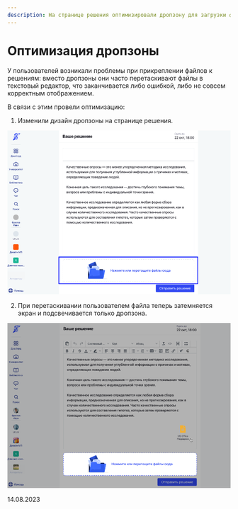 ```yaml
---
description: На странице решения оптимизировали дропзону для загрузки файлов
---
```


# Оптимизация дропзоны

У пользователей возникали проблемы при прикреплении файлов к решениям: вместо дропзоны они часто перетаскивают файлы в текстовый редактор, что заканчивается либо ошибкой, либо не совсем корректным отображением.

В связи с этим провели оптимизацию:

1. Изменили дизайн дропзоны на странице решения.

![](<../../.gitbook/assets/image (135).png>)

2. При перетаскивании пользователем файла теперь затемняется экран и подсвечивается только дропзона.

![](<../../.gitbook/assets/image (136).png>)

14.08.2023
